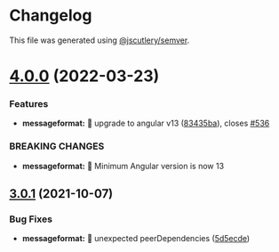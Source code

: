 # Changelog

This file was generated using [@jscutlery/semver](https://github.com/jscutlery/semver).

# [4.0.0](https://github.com/ngneat/transloco/compare/transloco-messageformat-3.0.1...transloco-messageformat-4.0.0) (2022-03-23)


### Features

* **messageformat:** 🎸 upgrade to angular v13 ([83435ba](https://github.com/ngneat/transloco/commit/83435ba54f13f83fb10cb25b5cc2628a1c98d42e)), closes [#536](https://github.com/ngneat/transloco/issues/536)


### BREAKING CHANGES

* **messageformat:** 🧨 Minimum Angular version is now 13



## [3.0.1](https://github.com/ngneat/transloco/compare/transloco-messageformat-3.0.0...transloco-messageformat-3.0.1) (2021-10-07)

### Bug Fixes

- **messageformat:** 🐛 unexpected peerDependencies ([5d5ecde](https://github.com/ngneat/transloco/commit/5d5ecde883555394c7f1d8ef381b399b5b75df99))
